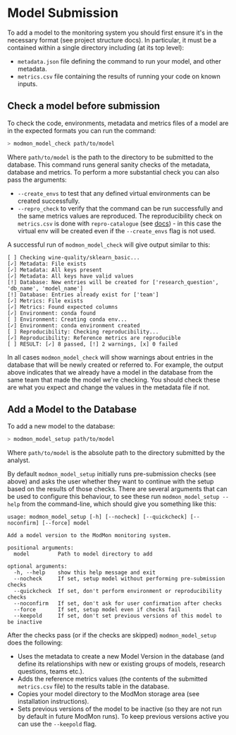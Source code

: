 # Model Submission

To add a model to the monitoring system you should first ensure it's in the necessary format (see project structure docs). In particular, it must be a contained within a single directory including (at its top level):
- `metadata.json` file defining the command to run your model, and other metadata.
- `metrics.csv` file containing the results of running your code on known inputs.

## Check a model before submission

To check the code, environments, metadata and metrics files of a model are in the expected formats you can run the command:
```bash
> modmon_model_check path/to/model
```
Where `path/to/model` is the path to the directory to be submitted to the database. This command runs general sanity checks of the metadata, database and metrics. To perform a more substantial check you can also pass the arguments:
- `--create_envs` to test that any defined virtual environments can be created successfully.
- `--repro_check` to verify that the command can be run successfully and the same metrics values are reproduced. The reproducibility check on `metrics.csv` is done with `repro-catalogue` (see [docs](https://repro-catalogue.readthedocs.io/en/latest/example_use.html#run-analysis)) - in this case the virtual env will be created even if the `--create_envs` flag is not used.

A successful run of `modmon_model_check` will give output similar to this:
```
[ ] Checking wine-quality/sklearn_basic...
[✓] Metadata: File exists
[✓] Metadata: All keys present
[✓] Metadata: All keys have valid values
[!] Database: New entries will be created for ['research_question', 'db_name', 'model_name']
[!] Database: Entries already exist for ['team']
[✓] Metrics: File exists
[✓] Metrics: Found expected columns
[✓] Environment: conda found
[ ] Environment: Creating conda env...
[✓] Environment: conda environment created
[ ] Reproducibility: Checking reproducibility...
[✓] Reproducibility: Reference metrics are reproducible
[ ] RESULT: [✓] 8 passed, [!] 2 warnings, [x] 0 failed
```
In all cases `modmon_model_check` will show warnings about entries in the database that will be newly created or referred to. For example, the output above indicates that we already have a model in the database from the same team that made the model we're checking. You should check these are what you expect and change the values in the metadata file if not.

## Add a Model to the Database

To add a new model to the database:
```bash
> modmon_model_setup path/to/model
```
Where `path/to/model` is the absolute path to the directory submitted by the analyst.

By default `modmon_model_setup` initially runs pre-submission checks (see above) and asks the user whether they want to continue with the setup based on the results of those checks. There are several arguments that can be used to configure this behaviour, to see these run `modmon_model_setup --help` from the command-line, which should give you something like this:
```
usage: modmon_model_setup [-h] [--nocheck] [--quickcheck] [--noconfirm] [--force] model

Add a model version to the ModMon monitoring system.

positional arguments:
  model         Path to model directory to add

optional arguments:
  -h, --help    show this help message and exit
  --nocheck     If set, setup model without performing pre-submission checks
  --quickcheck  If set, don't perform environment or reproducibility checks
  --noconfirm   If set, don't ask for user confirmation after checks
  --force       If set, setup model even if checks fail
  --keepold     If set, don't set previous versions of this model to be inactive
```

After the checks pass (or if the checks are skipped) `modmon_model_setup` does the following:
- Uses the metadata to create a new Model Version in the database (and define its relationships with new or existing groups of models, research questions, teams etc.).
- Adds the reference metrics values (the contents of the submitted `metrics.csv` file) to the results table in the database.
- Copies your model directory to the ModMon storage area (see installation instructions).
- Sets previous versions of the model to be inactive (so they are not run by default in future ModMon runs). To keep previous versions active you can use the `--keepold` flag.